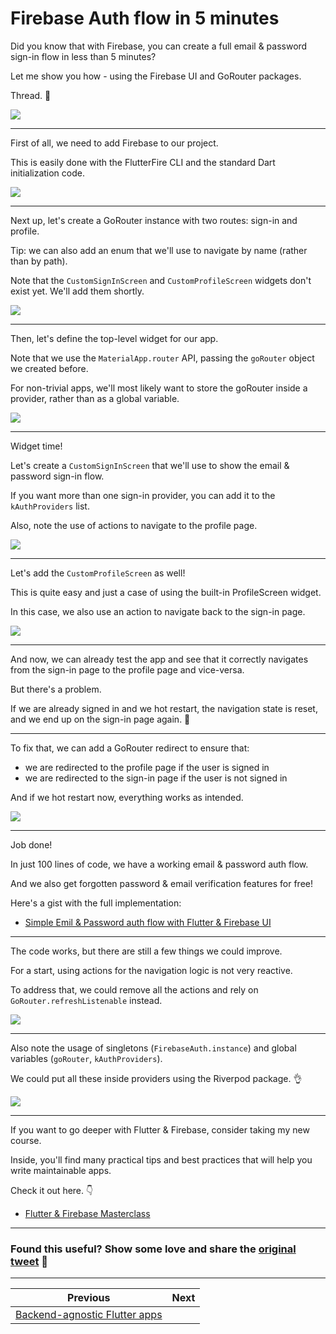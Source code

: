 # Firebase Auth flow in 5 minutes

Did you know that with Firebase, you can create a full email & password sign-in flow in less than 5 minutes?

Let me show you how - using the Firebase UI and GoRouter packages.

Thread. 🧵

![](103.1.png)

---

First of all, we need to add Firebase to our project.

This is easily done with the FlutterFire CLI and the standard Dart initialization code.

![](103.2.png)

---

Next up, let's create a GoRouter instance with two routes: sign-in and profile.

Tip: we can also add an enum that we'll use to navigate by name (rather than by path).

Note that the `CustomSignInScreen` and `CustomProfileScreen` widgets don't exist yet. We'll add them shortly.

![](103.3.png)

---

Then, let's define the top-level widget for our app.

Note that we use the `MaterialApp.router` API, passing the `goRouter` object we created before.

For non-trivial apps, we'll most likely want to store the goRouter inside a provider, rather than as a global variable.

![](103.4.png)

---

Widget time!

Let's create a `CustomSignInScreen` that we'll use to show the email & password sign-in flow.

If you want more than one sign-in provider, you can add it to the `kAuthProviders` list.

Also, note the use of actions to navigate to the profile page.

![](103.5.png)

---

Let's add the `CustomProfileScreen` as well!

This is quite easy and just a case of using the built-in ProfileScreen widget.

In this case, we also use an action to navigate back to the sign-in page.

![](103.6.png)

---

And now, we can already test the app and see that it correctly navigates from the sign-in page to the profile page and vice-versa.

But there's a problem.

If we are already signed in and we hot restart, the navigation state is reset, and we end up on the sign-in page again. 🧐

----

To fix that, we can add a GoRouter redirect to ensure that:

- we are redirected to the profile page if the user is signed in
- we are redirected to the sign-in page if the user is not signed in

And if we hot restart now, everything works as intended.

![](103.7.png)

---

Job done!

In just 100 lines of code, we have a working email & password auth flow.

And we also get forgotten password & email verification features for free!

Here's a gist with the full implementation:

- [Simple Emil & Password auth flow with Flutter & Firebase UI](https://gist.github.com/bizz84/854988eea07a4264d7024f847f8bf070)

---

The code works, but there are still a few things we could improve.

For a start, using actions for the navigation logic is not very reactive.

To address that, we could remove all the actions and rely on `GoRouter.refreshListenable` instead.

![](103.8.png)

---

Also note the usage of singletons (`FirebaseAuth.instance`) and global variables (`goRouter`, `kAuthProviders`).

We could put all these inside providers using the Riverpod package. 👌

![](103.9.png)

---

If you want to go deeper with Flutter & Firebase, consider taking my new course.

Inside, you'll find many practical tips and best practices that will help you write maintainable apps.

Check it out here. 👇

- [Flutter & Firebase Masterclass](https://codewithandrea.com/courses/flutter-firebase-masterclass/)

---

### Found this useful? Show some love and share the [original tweet](https://twitter.com/biz84/status/1653384017092263945) 🙏

---

| Previous | Next |
| -------- | ---- |
| [Backend-agnostic Flutter apps](../0101-backend-agnostic/index.md) |  |

